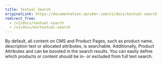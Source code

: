 ```yaml
---
title: Textual Search
originalLink: https://documentation.spryker.com/v1/docs/textual-search
redirect_from:
  - /v1/docs/textual-search
  - /v1/docs/en/textual-search
---
```


By default, all content on CMS and Product Pages, such as product name, description text or allocated attributes, is searchable. Additionally, Product Attributes and can be boosted in the search results. You can easily define which products or content should be in- or excluded from full text search.
